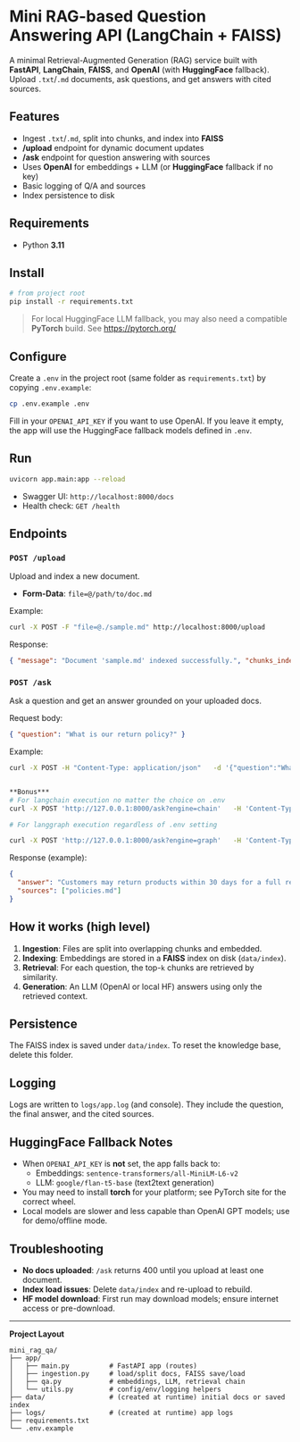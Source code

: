 # Mini RAG-based Question Answering API (LangChain + FAISS)

A minimal Retrieval-Augmented Generation (RAG) service built with **FastAPI**, **LangChain**, **FAISS**, and **OpenAI** (with **HuggingFace** fallback).  
Upload `.txt`/`.md` documents, ask questions, and get answers with cited sources.

## Features
- Ingest `.txt`/`.md`, split into chunks, and index into **FAISS**
- **/upload** endpoint for dynamic document updates
- **/ask** endpoint for question answering with sources
- Uses **OpenAI** for embeddings + LLM (or **HuggingFace** fallback if no key)
- Basic logging of Q/A and sources
- Index persistence to disk

## Requirements
- Python **3.11**

## Install
```bash
# from project root
pip install -r requirements.txt
```
> For local HuggingFace LLM fallback, you may also need a compatible **PyTorch** build. See https://pytorch.org/

## Configure
Create a `.env` in the project root (same folder as `requirements.txt`) by copying `.env.example`:
```bash
cp .env.example .env
```
Fill in your `OPENAI_API_KEY` if you want to use OpenAI. If you leave it empty, the app will use the HuggingFace fallback models defined in `.env`.

## Run
```bash
uvicorn app.main:app --reload
```
- Swagger UI: `http://localhost:8000/docs`
- Health check: `GET /health`

## Endpoints

### `POST /upload`
Upload and index a new document.
- **Form-Data**: `file=@/path/to/doc.md`

Example:
```bash
curl -X POST -F "file=@./sample.md" http://localhost:8000/upload
```

Response:
```json
{ "message": "Document 'sample.md' indexed successfully.", "chunks_indexed": 5 }
```

### `POST /ask`
Ask a question and get an answer grounded on your uploaded docs.

Request body:
```json
{ "question": "What is our return policy?" }
```

Example:
```bash
curl -X POST -H "Content-Type: application/json"   -d '{"question":"What is our return policy?"}'   http://localhost:8000/ask


**Bonus***
# For langchain execution no matter the choice on .env
curl -X POST 'http://127.0.0.1:8000/ask?engine=chain'   -H 'Content-Type: application/json'   -d '{"question":"What is our return policy?"}'

# For langgraph execution regardless of .env setting

curl -X POST 'http://127.0.0.1:8000/ask?engine=graph'   -H 'Content-Type: application/json'   -d '{"question":"What is our return policy?"}'
```

Response (example):
```json
{
  "answer": "Customers may return products within 30 days for a full refund.",
  "sources": ["policies.md"]
}
```

## How it works (high level)
1. **Ingestion**: Files are split into overlapping chunks and embedded.
2. **Indexing**: Embeddings are stored in a **FAISS** index on disk (`data/index`).
3. **Retrieval**: For each question, the top-`k` chunks are retrieved by similarity.
4. **Generation**: An LLM (OpenAI or local HF) answers using only the retrieved context.

## Persistence
The FAISS index is saved under `data/index`. To reset the knowledge base, delete this folder.

## Logging
Logs are written to `logs/app.log` (and console). They include the question, the final answer, and the cited sources.

## HuggingFace Fallback Notes
- When `OPENAI_API_KEY` is **not** set, the app falls back to:
  - Embeddings: `sentence-transformers/all-MiniLM-L6-v2`
  - LLM: `google/flan-t5-base` (text2text generation)
- You may need to install **torch** for your platform; see PyTorch site for the correct wheel.
- Local models are slower and less capable than OpenAI GPT models; use for demo/offline mode.

## Troubleshooting
- **No docs uploaded**: `/ask` returns 400 until you upload at least one document.
- **Index load issues**: Delete `data/index` and re-upload to rebuild.
- **HF model download**: First run may download models; ensure internet access or pre-download.

---

**Project Layout**
```
mini_rag_qa/
├── app/
│   ├── main.py          # FastAPI app (routes)
│   ├── ingestion.py     # load/split docs, FAISS save/load
│   ├── qa.py            # embeddings, LLM, retrieval chain
│   └── utils.py         # config/env/logging helpers
├── data/                # (created at runtime) initial docs or saved index
├── logs/                # (created at runtime) app logs
├── requirements.txt
└── .env.example
```
